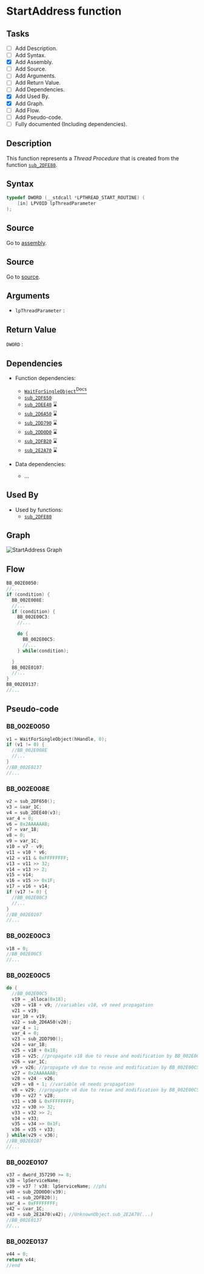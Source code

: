 # StartAddress function

## Tasks

- [ ] Add Description.
- [ ] Add Syntax.
- [X] Add Assembly.
- [ ] Add Source.
- [ ] Add Arguments.
- [ ] Add Return Value.
- [ ] Add Dependencies.
- [X] Add Used By.
- [X] Add Graph.
- [ ] Add Flow.
- [ ] Add Pseudo-code.
- [ ] Fully documented (Including dependencies).

## Description

This function represents a *Thread Procedure* that is created from the function [`sub_2DFE80`](sub_2DFE80.md).

## Syntax

```c
typedef DWORD (__stdcall *LPTHREAD_START_ROUTINE) (  
    [in] LPVOID lpThreadParameter  
);
```

## Source

Go to [assembly](../asm/StartAddress.asm).

## Source

Go to [source](../cc/StartAddress.cc).

## Arguments

* `lpThreadParameter` : 

## Return Value

`DWORD` : 

## Dependencies

* Function dependencies:
  * [`WaitForSingleObject`<sup>Docs</sup>](https://docs.microsoft.com/en-us/windows/win32/api/synchapi/nf-synchapi-waitforsingleobject)
  * [`sub_2DF650`](sub_2DF650.md)
  * [`sub_2DEE40`](sub_2DEE40.md) ⌛
  * [`sub_2D6A50`](sub_2D6A50.md) ⌛
  * [`sub_2DD790`](sub_2DD790.md) ⌛
  * [`sub_2DD0D0`](sub_2DD0D0.md) ⌛
  * [`sub_2DFB20`](sub_2DFB20.md) ⌛
  * [`sub_2E2A70`](sub_2E2A70.md) ⌛

* Data dependencies:
  * ...

## Used By

* Used by functions:
  * [`sub_2DFE80`](sub_2DFE80.md)

## Graph

![StartAddress Graph](../svg/StartAddress.svg "StartAddress Graph")

## Flow

```c
BB_002E0050:
//...
if (condition) {
  BB_002E008E:
  //...
  if (condition) {
    BB_002E00C3:
    //...

    do {
      BB_002E00C5:
      //...
    } while(condition);

  }
  BB_002E0107:
  //...
}
BB_002E0137:
//...
```

## Pseudo-code

### BB_002E0050

```c
v1 = WaitForSingleObject(hHandle, 0);
if (v1 != 0) {
  //BB_002E008E
  //...
}
//BB_002E0137
//...
```

### BB_002E008E

```c
v2 = sub_2DF650();
v3 = &var_1C;
v4 = sub_2DEE40(v3);
var_4 = 0;
v6 = 0x2AAAAAAB;
v7 = var_18;
v8 = 0;
v9 = var_1C;
v10 = v7 - v9;
v11 = v10 * v6;
v12 = v11 & 0xFFFFFFFF;
v13 = v11 >> 32;
v14 = v13 >> 2;
v15 = v14;
v16 = v15 >> 0x1F;
v17 = v16 + v14;
if (v17 != 0) {
  //BB_002E00C3
  //...
}
//BB_002E0107
//...
```

### BB_002E00C3

```c
v18 = 0;
//BB_002E00C5
//...
```

### BB_002E00C5

```c
do {
  //BB_002E00C5
  v19 = _alloca(0x18);
  v20 = v18 + v9; //variables v18, v9 need propagation
  v21 = v19;
  var_10 = v19;
  v22 = sub_2D6A50(v20);
  var_4 = 1;
  var_4 = 0;
  v23 = sub_2DD790();
  v24 = var_18;
  v25 = v18 + 0x18;
  v18 = v25; //propagate v18 due to reuse and modification by BB_002E00C5
  v26 = var_1C;
  v9 = v26; //propagate v9 due to reuse and modification by BB_002E00C5
  v27 = 0x2AAAAAAB;
  v28 = v24 - v26;
  v29 = v8 + 1; //variable v8 needs propagation
  v8 = v29; //propagate v8 due to resue and modification by BB_002E00C5
  v30 = v27 * v28;
  v31 = v30 & 0xFFFFFFFF;
  v32 = v30 >> 32;
  v33 = v32 >> 2;
  v34 = v33;
  v35 = v34 >> 0x1F;
  v36 = v35 + v33;
} while(v29 < v36);
//BB_002E0107
//...
```

### BB_002E0107

```c
v37 = dword_357290 >= 8;
v38 = lpServiceName;
v39 = v37 ? v38: lpServiceName; //phi
v40 = sub_2DD0D0(v39);
v41 = sub_2DFB20();
var_4 = 0xFFFFFFFF;
v42 = &var_1C;
v43 = sub_2E2A70(v42); //UnknownObject.sub_2E2A70(...)
//BB_002E0137
//...
```

### BB_002E0137

```c
v44 = 0;
return v44;
//end
```
